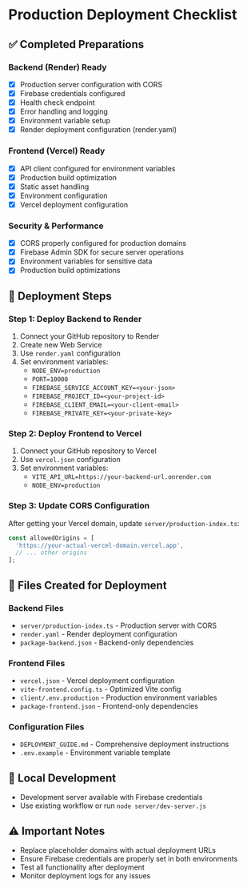 # Production Deployment Checklist

## ✅ Completed Preparations

### Backend (Render) Ready
- [x] Production server configuration with CORS
- [x] Firebase credentials configured
- [x] Health check endpoint
- [x] Error handling and logging
- [x] Environment variable setup
- [x] Render deployment configuration (render.yaml)

### Frontend (Vercel) Ready
- [x] API client configured for environment variables
- [x] Production build optimization
- [x] Static asset handling
- [x] Environment configuration
- [x] Vercel deployment configuration

### Security & Performance
- [x] CORS properly configured for production domains
- [x] Firebase Admin SDK for secure server operations
- [x] Environment variables for sensitive data
- [x] Production build optimizations

## 🚀 Deployment Steps

### Step 1: Deploy Backend to Render
1. Connect your GitHub repository to Render
2. Create new Web Service
3. Use `render.yaml` configuration
4. Set environment variables:
   - `NODE_ENV=production`
   - `PORT=10000`
   - `FIREBASE_SERVICE_ACCOUNT_KEY=<your-json>`
   - `FIREBASE_PROJECT_ID=<your-project-id>`
   - `FIREBASE_CLIENT_EMAIL=<your-client-email>`
   - `FIREBASE_PRIVATE_KEY=<your-private-key>`

### Step 2: Deploy Frontend to Vercel
1. Connect your GitHub repository to Vercel
2. Use `vercel.json` configuration
3. Set environment variables:
   - `VITE_API_URL=https://your-backend-url.onrender.com`
   - `NODE_ENV=production`

### Step 3: Update CORS Configuration
After getting your Vercel domain, update `server/production-index.ts`:
```typescript
const allowedOrigins = [
  'https://your-actual-vercel-domain.vercel.app',
  // ... other origins
];
```

## 📁 Files Created for Deployment

### Backend Files
- `server/production-index.ts` - Production server with CORS
- `render.yaml` - Render deployment configuration  
- `package-backend.json` - Backend-only dependencies

### Frontend Files
- `vercel.json` - Vercel deployment configuration
- `vite-frontend.config.ts` - Optimized Vite config
- `client/.env.production` - Production environment variables
- `package-frontend.json` - Frontend-only dependencies

### Configuration Files
- `DEPLOYMENT_GUIDE.md` - Comprehensive deployment instructions
- `.env.example` - Environment variable template

## 🔧 Local Development
- Development server available with Firebase credentials
- Use existing workflow or run `node server/dev-server.js`

## ⚠️ Important Notes
- Replace placeholder domains with actual deployment URLs
- Ensure Firebase credentials are properly set in both environments
- Test all functionality after deployment
- Monitor deployment logs for any issues
